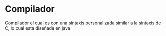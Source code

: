 # Compilador
 Compilador el cual es con una sintaxis personalizada similar a la sintaxis de C, lo cual esta diseñada en java
